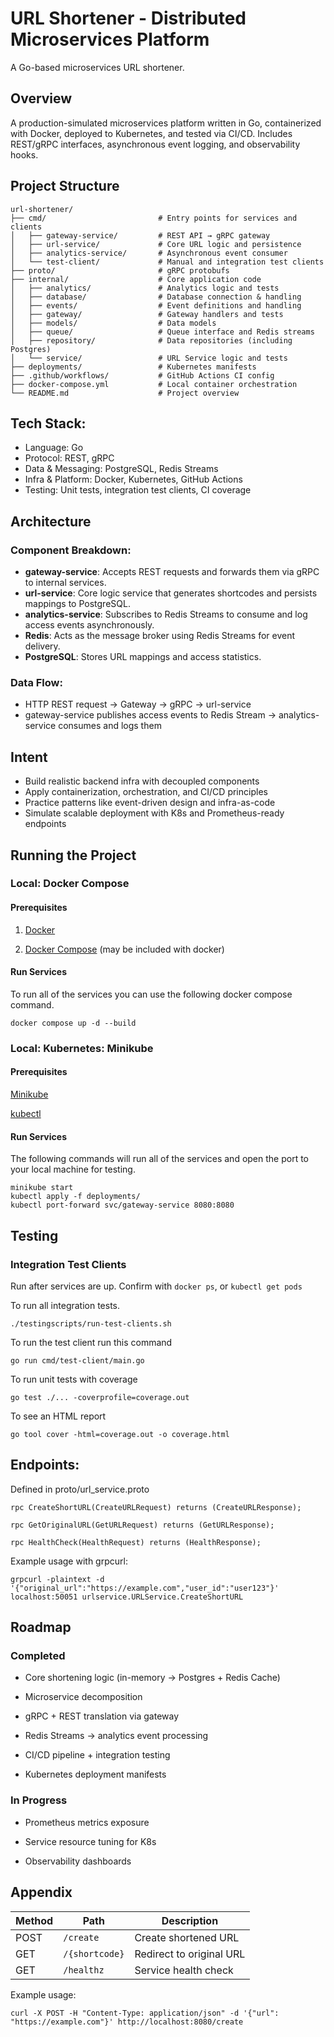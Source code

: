 # URL Shortener - Distributed Microservices Platform

A Go-based microservices URL shortener.

## Overview

A production-simulated microservices platform written in Go, containerized with Docker, deployed to Kubernetes, and tested via CI/CD. Includes REST/gRPC interfaces, asynchronous event logging, and observability hooks.

## Project Structure
```
url-shortener/
├── cmd/                         # Entry points for services and clients
│   ├── gateway-service/         # REST API → gRPC gateway
│   ├── url-service/             # Core URL logic and persistence
│   ├── analytics-service/       # Asynchronous event consumer
│   └── test-client/             # Manual and integration test clients
├── proto/                       # gRPC protobufs
├── internal/                    # Core application code
│   ├── analytics/               # Analytics logic and tests
│   ├── database/                # Database connection & handling
│   ├── events/                  # Event definitions and handling
│   ├── gateway/                 # Gateway handlers and tests
│   ├── models/                  # Data models
│   ├── queue/                   # Queue interface and Redis streams
│   ├── repository/              # Data repositories (including Postgres)
│   └── service/                 # URL Service logic and tests
├── deployments/                 # Kubernetes manifests
├── .github/workflows/           # GitHub Actions CI config
├── docker-compose.yml           # Local container orchestration
└── README.md                    # Project overview
```

## Tech Stack:
- Language: Go
- Protocol: REST, gRPC
- Data & Messaging: PostgreSQL, Redis Streams
- Infra & Platform: Docker, Kubernetes, GitHub Actions
- Testing: Unit tests, integration test clients, CI coverage

## Architecture

### Component Breakdown:
- **gateway-service**: Accepts REST requests and forwards them via gRPC to internal services.
- **url-service**: Core logic service that generates shortcodes and persists mappings to PostgreSQL.
- **analytics-service**: Subscribes to Redis Streams to consume and log access events asynchronously.
- **Redis**: Acts as the message broker using Redis Streams for event delivery.
- **PostgreSQL**: Stores URL mappings and access statistics.


### Data Flow:
- HTTP REST request -> Gateway -> gRPC -> url-service
- gateway-service publishes access events to Redis Stream → analytics-service consumes and logs them

## Intent 
- Build realistic backend infra with decoupled components
- Apply containerization, orchestration, and CI/CD principles
- Practice patterns like event-driven design and infra-as-code
- Simulate scalable deployment with K8s and Prometheus-ready endpoints

## Running the Project

### Local: Docker Compose

#### Prerequisites

1. [Docker](https://docs.docker.com/get-docker/) 

2. [Docker Compose](https://docs.docker.com/compose/install/) (may be included with docker)

#### Run Services

To run all of the services you can use the following docker compose command.

```
docker compose up -d --build
```

### Local: Kubernetes: Minikube

#### Prerequisites

[Minikube](https://minikube.sigs.k8s.io)

[kubectl](https://kubernetes.io/docs/tasks/tools/)

#### Run Services

The following commands will run all of the services and open the port to your local machine for testing.
```
minikube start
kubectl apply -f deployments/
kubectl port-forward svc/gateway-service 8080:8080
```

## Testing

### Integration Test Clients

Run after services are up. Confirm with `docker ps`, or `kubectl get pods`

To run all integration tests.
```
./testingscripts/run-test-clients.sh
```
To run the test client run this command

`
go run cmd/test-client/main.go
`

To run unit tests with coverage 

`
go test ./... -coverprofile=coverage.out
`

To see an HTML report

`
go tool cover -html=coverage.out -o coverage.html
`



## Endpoints:

Defined in proto/url_service.proto

    rpc CreateShortURL(CreateURLRequest) returns (CreateURLResponse);
    
    rpc GetOriginalURL(GetURLRequest) returns (GetURLResponse);
    
    rpc HealthCheck(HealthRequest) returns (HealthResponse);

Example usage with grpcurl:
```
grpcurl -plaintext -d '{"original_url":"https://example.com","user_id":"user123"}' localhost:50051 urlservice.URLService.CreateShortURL
```


## Roadmap 

### Completed 
- Core shortening logic (in-memory → Postgres + Redis Cache)

- Microservice decomposition

- gRPC + REST translation via gateway

- Redis Streams → analytics event processing

- CI/CD pipeline + integration testing

- Kubernetes deployment manifests

### In Progress
- Prometheus metrics exposure

- Service resource tuning for K8s

- Observability dashboards

## Appendix
| Method | Path           | Description              |
| ------ | -------------- | ------------------------ |
| POST   | `/create`      | Create shortened URL     |
| GET    | `/{shortcode}` | Redirect to original URL |
| GET    | `/healthz`     | Service health check     |

Example usage:

```
curl -X POST -H "Content-Type: application/json" -d '{"url": "https://example.com"}' http://localhost:8080/create
```